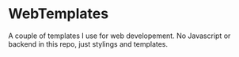 # WebTemplates
A couple of templates I use for web developement. No Javascript or backend in this repo, just stylings and templates. 
